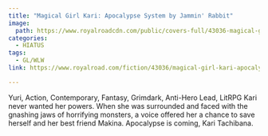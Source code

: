 ```yaml
---
title: "Magical Girl Kari: Apocalypse System by Jammin' Rabbit"
image:
  path: https://www.royalroadcdn.com/public/covers-full/43036-magical-girl-kari-apocalypse-system.jpg
categories:
  - HIATUS
tags:
  - GL/WLW
link: https://www.royalroad.com/fiction/43036/magical-girl-kari-apocalypse-system

---
```

Yuri, Action, Contemporary, Fantasy, Grimdark, Anti-Hero Lead, LitRPG
Kari never wanted her powers. When she was surrounded and faced with the gnashing jaws of horrifying monsters, a voice offered her a chance to save herself and her best friend Makina. Apocalypse is coming, Kari Tachibana.

